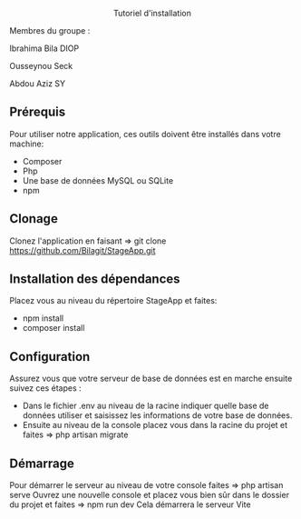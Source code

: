 <p align="center">Tutoriel d'installation</p>

<p align="center">
<p>Membres du groupe :</p>
<p>Ibrahima Bila DIOP</p>
<p>Ousseynou Seck</p>
<p>Abdou Aziz SY</p>
</p>

## Prérequis 

Pour utiliser notre application, ces outils doivent être installés dans votre machine: 
- Composer
- Php
- Une base de données MySQL ou SQLite
- npm

## Clonage

Clonez l'application en faisant => git clone https://github.com/Bilagit/StageApp.git

## Installation des dépendances

Placez vous au niveau du répertoire StageApp et faites:
- npm install
- composer install

## Configuration 
Assurez vous que votre serveur de base de données est en marche ensuite suivez ces étapes : 

- Dans le fichier .env au niveau de la racine indiquer quelle base de données utiliser et saisissez les informations de votre base de données.
- Ensuite au niveau de la console placez vous dans la racine du projet et faites => php artisan migrate

## Démarrage

Pour démarrer le serveur au niveau de votre console faites => php artisan serve
Ouvrez une nouvelle console et placez vous bien sûr dans le dossier du projet et faites => npm run dev 
Cela démarrera le serveur Vite 

